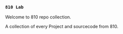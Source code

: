 ### `810 Lab`

Welcome to 810 repo collection.

A collection of every Project and sourcecode from 810.
